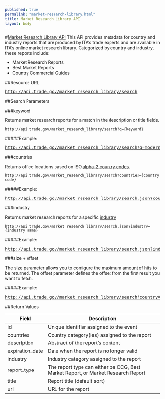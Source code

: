 ```yaml
---
published: true
permalink: "market-research-library.html"
title: Market Research Library API
layout: body
---
```


#<a href="market-research-library.html">Market Research Library API</a>
This API provides metadata for country and industry reports that are produced by ITA’s trade experts and are available in ITA’s online market research library.  Categorized by country and industry, these reports include:

* Market Research Reports
* Best Market Reports
* Country Commercial Guides

##Resource URL

<a href="http://api.trade.gov/market_research_library/search"><pre>http://api.trade.gov/market_research_library/search</pre></a>

##Search Parameters

###keyword

Returns market research reports for a match in the description or title fields.

    http://api.trade.gov/market_research_library/search?q={keyword}

#####Example:

<a href="http://api.trade.gov/market_research_library/search?q=modernization"><pre>http://api.trade.gov/market_research_library/search?q=modernization</pre></a>

###countries

Returns office locations based on ISO [alpha-2 country codes](http://www.iso.org/iso/home/standards/country_codes/country_names_and_code_elements.htm).

    http://api.trade.gov/market_research_library/search?countries={country code}

#####Example:

<a href="http://api.trade.gov/market_research_library/search.json?countries=MX"><pre>http://api.trade.gov/market_research_library/search.json?countries=MX</pre></a>

###industry

Returns market research reports for a specific [industry](industry-list-market-research-library.html)

    http://api.trade.gov/market_research_library/search.json?industry={industry name}

#####Example:

<a href="http://api.trade.gov/market_research_library/search.json?industry=agribusiness"><pre>http://api.trade.gov/market_research_library/search.json?industry=agribusiness</pre></a>

###size + offset

The size parameter allows you to configure the maximum amount of hits to be returned. The offset parameter defines the offset from the first result you want to fetch.

#####Example:

<a href=" http://api.trade.gov/market_research_library/search?country=BR&size=1&offset=1"><pre> http://api.trade.gov/market_research_library/search?country=BR&size=1&offset=1</pre></a>

##Return Values

| Field           | Description                                                     |
| --------------- | --------------------------------------------------------------- |
| id              | Unique identifier assigned to the event                         |
| countries       | Country category(ies) assigned to the report                    |
| description     | Abstract of the report’s content                                |
| expiration_date | Date when the report is no longer valid                         |
| industry        | Industry category assigned to the report                        |
| report_type     | The report type can either be CCG, Best Market Report, or Market Research Report|
| title           | Report title  (default sort)                                    |
| url             | URL for the report                                              |
